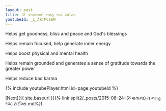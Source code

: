 ```yaml
---
layout: post
title: ૐ પરમાત્માને નમહ ૧૦૮ ટાઈમ્સ
youtubeId: _I_AkTMcs6M
---
```

 
 
Helps get goodness, bliss and peace and God's blessings
 
Helps remain focused, help generate inner energy 
 
Helps boost physical and mental health 
 
Helps remain grounded and generates a sense of gratitude towards the greater power 
 
Helps reduce bad karma
 
 
 
 


{% include youtubePlayer.html id=page.youtubeId %}
 
[Next]({{ site.baseurl }}{% link  split2/_posts/2015-08-24-ૐ શતાનંદાય નમહ ૧૦૮ ટાઈમ્સ.md%})
 
